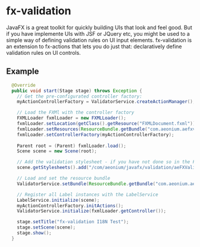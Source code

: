 # fx-validation

JavaFX is a great toolkit for quickly building UIs that look and feel good. But if you have implemente UIs with JSF or JQuery etc, you might be used to a simple way of defining validation rules on UI input elements.
fx-validation is an extension to fx-actions that lets you do just that: declaratively define validation rules on UI controls.


## Example
```java
  @Override
  public void start(Stage stage) throws Exception {
    // Get the pre-configurated controller factory:
    myActionControllerFactory = ValidatorService.createActionManager();

    // Load the FXMl with the controller factory
    FXMLLoader fxmlLoader = new FXMLLoader();
    fxmlLoader.setLocation(getClass().getResource("FXMLDocument.fxml"));
    fxmlLoader.setResources(ResourceBundle.getBundle("com.aeonium.aefxvalidationtest.text"));
    fxmlLoader.setControllerFactory(myActionControllerFactory);
    
    Parent root = (Parent) fxmlLoader.load();
    Scene scene = new Scene(root);

    // Add the validation stylesheet - if you have not done so in the FXML
    scene.getStylesheets().add("/com/aeonium/javafx/validation/aeFXValidation.css");

    // Load and set the resource bundle
    ValidatorService.setBundle(ResourceBundle.getBundle("com.aeonium.aefxvalidationtest.messages"));

    // Register all Label instances with the LabelService
    LabelService.initialize(scene);
    myActionControllerFactory.initActions();
    ValidatorService.initialize(fxmlLoader.getController());

    stage.setTitle("fx-validation I18N Test");
    stage.setScene(scene);
    stage.show();
  }
```
